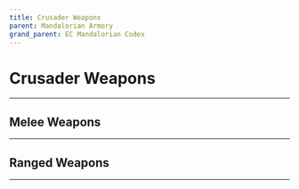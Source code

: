 ```yaml
---
title: Crusader Weapons
parent: Mandalorian Armory
grand_parent: EC Mandalorian Codex
---
```


# Crusader Weapons
---
## Melee Weapons
---


## Ranged Weapons
---

